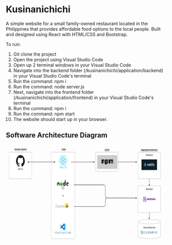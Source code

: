 # Kusinanichichi

A simple website for a small family-owned restaurant located in the Philippines that provides affordable food options to the local people. Built and designed using React with HTML/CSS and Bootstrap.

To run:
1. Git clone the project
2. Open the project using Visual Studio Code
3. Open up 2 terminal windows in your Visual Studio Code
4. Navigate into the backend folder (/kusinanichichi/application/backend) in your Visual Studio Code's terminal
5. Run the command: npm i
6. Run the command: node server.js
7. Next, navigate into the frontend folder (/kusinanichichi/application/frontend) in your Visual Studio Code's terminal
8. Run the command: npm i
9. Run the command: npm start
10. The website should start up in your browser.


## Software Architecture Diagram
<picture>
  <img src="kusinanichichi/application/frontend/src/assets/img/diagram.JPG" width="600" height="300" title="hover text">
</picture>
